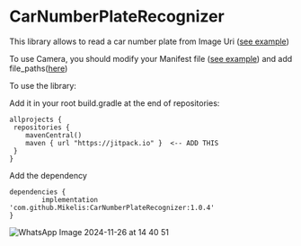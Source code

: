 # CarNumberPlateRecognizer
This library allows to read a car number plate from Image Uri ([see example](https://github.com/Mikelis/CarNumberPlateRecognizer/blob/main/app/src/main/java/lv/mikeliskaneps/carnumberplaterecognizer/MainActivity.kt))

To use Camera, you should modify your Manifest file ([see example](https://github.com/Mikelis/CarNumberPlateRecognizer/blob/main/app/src/main/AndroidManifest.xml)) and add file_paths([here](https://github.com/Mikelis/CarNumberPlateRecognizer/blob/main/app/src/main/res/xml/file_paths.xml))

To use the library:

Add it in your root build.gradle at the end of repositories:

	allprojects {
	 repositories {
	    mavenCentral()
	    maven { url "https://jitpack.io" }  <-- ADD THIS
	 }
	}

Add the dependency

	dependencies {
	        implementation 'com.github.Mikelis:CarNumberPlateRecognizer:1.0.4'
	}

![WhatsApp Image 2024-11-26 at 14 40 51](https://github.com/user-attachments/assets/fc4fcdd4-a52a-46f6-b22f-b4047da1c78b)
